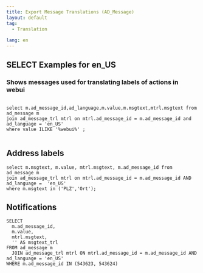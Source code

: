 ```yaml
---
title: Export Message Translations (AD_Message)
layout: default
tag: 
  - Translation
  
lang: en
---
```


## SELECT Examples for en_US

### Shows messages used for translating labels of actions in webui

```

select m.ad_message_id,ad_language,m.value,m.msgtext,mtrl.msgtext from ad_message m
join ad_message_trl mtrl on mtrl.ad_message_id = m.ad_message_id and ad_language = 'en_US'
where value ILIKE '%webui%' ;
	  
```

## Address labels

```
select m.msgtext, m.value, mtrl.msgtext, m.ad_message_id from ad_message m
join ad_message_trl mtrl on mtrl.ad_message_id = m.ad_message_id AND ad_language =  'en_US'
where m.msgtext in ('PLZ','Ort');
```

## Notifications

```
SELECT
  m.ad_message_id,
  m.value,
  mtrl.msgtext,
  '' AS msgtext_trl
FROM ad_message m
  JOIN ad_message_trl mtrl ON mtrl.ad_message_id = m.ad_message_id AND ad_language = 'en_US'
WHERE m.ad_message_id IN (543623, 543624)
```
